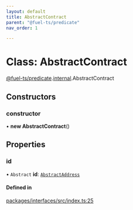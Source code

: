 ```yaml
---
layout: default
title: AbstractContract
parent: "@fuel-ts/predicate"
nav_order: 1

---
```


# Class: AbstractContract

[@fuel-ts/predicate](../index.md).[internal](../namespaces/internal.md).AbstractContract

## Constructors

### constructor

• **new AbstractContract**()

## Properties

### id

• `Abstract` **id**: [`AbstractAddress`](internal-AbstractAddress.md)

#### Defined in

[packages/interfaces/src/index.ts:25](https://github.com/FuelLabs/fuels-ts/blob/master/packages/interfaces/src/index.ts#L25)

